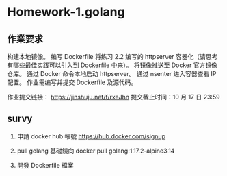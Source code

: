 # Homework-1.golang

## 作業要求
构建本地镜像。
编写 Dockerfile 将练习 2.2 编写的 httpserver 容器化（请思考有哪些最佳实践可以引入到 Dockerfile 中来）。
将镜像推送至 Docker 官方镜像仓库。
通过 Docker 命令本地启动 httpserver。
通过 nsenter 进入容器查看 IP 配置。
作业需编写并提交 Dockerfile 及源代码。

作业提交链接： https://jinshuju.net/f/rxeJhn
提交截止时间：10 月 17 日 23:59


## survy
1. 申請 docker hub 帳號
https://hub.docker.com/signup

2. pull golang 基礎鏡向
docker pull golang:1.17.2-alpine3.14

3. 開發 Dockerfile 檔案


